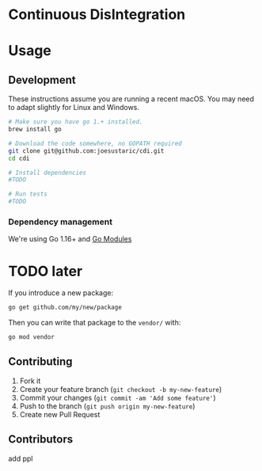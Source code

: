 # Continuous DisIntegration
<todo some semi witty intro>

# Usage
<todo>

## Development
These instructions assume you are running a recent macOS. You may need to adapt slightly for Linux and Windows.

```bash
# Make sure you have go 1.+ installed.
brew install go

# Download the code somewhere, no GOPATH required
git clone git@github.com:joesustaric/cdi.git
cd cdi

# Install dependencies
#TODO

# Run tests
#TODO
```

### Dependency management

We're using Go 1.16+ and [Go Modules](https://github.com/golang/go/wiki/Modules)
# TODO later

If you introduce a new package:

```bash
go get github.com/my/new/package
```

Then you can write that package to the `vendor/` with:

```bash
go mod vendor
```

## Contributing

1. Fork it
1. Create your feature branch (`git checkout -b my-new-feature`)
1. Commit your changes (`git commit -am 'Add some feature'`)
1. Push to the branch (`git push origin my-new-feature`)
1. Create new Pull Request

## Contributors
add ppl
